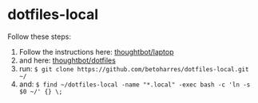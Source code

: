dotfiles-local
==============

Follow these steps: 
1. Follow the instructions here: [thoughtbot/laptop](https://github.com/thoughtbot/laptop)
2. and here: [thoughtbot/dotfiles](https://github.com/thoughtbot/dotfiles)
3. run: ``$ git clone https://github.com/betoharres/dotfiles-local.git ~/``
4. and: ``$ find ~/dotfiles-local -name "*.local" -exec bash -c 'ln -s $0 ~/' {} \;``

